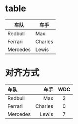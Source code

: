 # table
| 车队 | 车手 |
| ---- | ---- |
| Redbull | Max |
| Ferrari | Charles |
| Mercedes | Lewis |

# 对齐方式
| 车队 | 车手 | WDC |
| :---- | ----: | :----: |
| Redbull | Max | 2 |
| Ferrari | Charles | 0 |
| Mercedes | Lewis | 7 |
